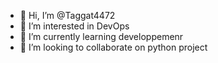 - 👋 Hi, I’m @Taggat4472
- 👀 I’m interested in DevOps
- 🌱 I’m currently learning developpemenr
- 💞️ I’m looking to collaborate on python project

<!---
Taggat4472/Taggat4472 is a ✨ special ✨ repository because its `README.md` (this file) appears on your GitHub profile.
You can click the Preview link to take a look at your changes.
--->
